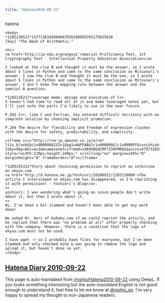 ```yaml
---
title: "Hatena2010-09-22"
---
```


hatena

```
<body>
*1285130521*1377136101094667656108956765175025610
[key] "The Book of Arithmetic."

<hr>
<a href='http://ip-edu.org/angou1'>Special Proficiency Test, 1st Cryptography Test - Intellectual Property Education Association</a>

I looked at the clue B and thought it must be the answer, so I wrote about 5 lines in Python and came to the same conclusion as Mitsunari's answer. I saw the clue B and thought it must be the one, so I wrote about 5 lines in Python and came to the same conclusion as Mitsunari's answer. I don't know the mapping rule between the answer and the special A question.

*1285135217*Leverage memo: design and evolution of C++
I haven't had time to read all of it and make leveraged notes yet, but I'll just note the parts I'm likely to use in the near future.

P.283 C++, like C and Fortran, has entered difficult territory with no complete solution by choosing implicit promotion.

P.284 The desire for flexibility and freedom of expression clashes with the desire for safety, predictability, and simplicity.

<iframe src="http://rcm-jp.amazon.co.jp/e/cm?lt1=_blank&bc1=000000&IS2=1&bg1=AAFFAA&fc1=000000&lc1=0000FF&t=nishiohirokaz-22&o=9&p=8&l=as1&m=amazon&f=ifr&md=1X69VDGQCMF7Z30FM082&asins=4797328541" style="width:120px;height:240px;" scrolling="no" marginwidth="0" marginheight="0" frameborder="0"></iframe>

*1285155312*Story about receiving permission to reprint an interview on okyuu.com
<a href='http://d.hatena.ne.jp/Yoshiori/20100922/1285138899'>The article I interviewed on okyuu.com has disappeared, so I'm reprinting it with permission! - Yoshiori's Blog</a>.
>>
yoshiori: I was wondering what's going on since people don't write about it, but then I wrote about it.
<<
Hi. I've been a bit slammed and haven't been able to get any work done!

We asked Mr. Hori of Kakaku.com if we could reprint the article, and he replied that there was "no problem at all" after properly checking with the company. However, there is a condition that the logo of okyuu.com must not be used.

I have wget -r so I probably have files for everyone, but I've been slammed and only checked mine & was going to remove the logo and upload it, but haven't done so yet.
</body>
```


[Hatena Diary 2010-09-22](https://nishiohirokazu.hatenadiary.org/archive/2010/09/22)
---
This page is auto-translated from [/nishio/Hatena2010-09-22](https://scrapbox.io/nishio/Hatena2010-09-22) using DeepL. If you looks something interesting but the auto-translated English is not good enough to understand it, feel free to let me know at [@nishio_en](https://twitter.com/nishio_en). I'm very happy to spread my thought to non-Japanese readers.